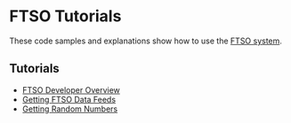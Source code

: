 # FTSO Tutorials

These code samples and explanations show how to use the [FTSO system](../../../tech/ftso.md).

## Tutorials

* [FTSO Developer Overview](../../../dev/reference/ftso.md)
* [Getting FTSO Data Feeds](../ftso/getting-data-feeds.md)
* [Getting Random Numbers](../ftso/getting-random-numbers.md)
